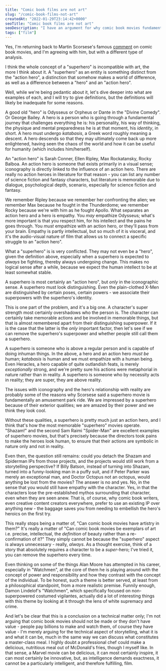 ```yaml
---
title: "Comic book films are not art"
slug: "/comic-book-films-not-art"
createdAt: "2022-01-29T23:14:42+0000"
seoTitle: "Comic book films are not art"
seoDescription: "I have an argument for why comic book movies fundamentally cannot be art."
tags: ["film"]
---
```



Yes, I'm returning back to Martin Scorsese's famous <a href="https://www.empireonline.com/movies/features/irishman-week-martin-scorsese-interview/" target="_blank" rel="noopener noreferrer">comment</a> on comic book movies, and I'm agreeing with him, but with a different type of analysis.

I think the whole concept of a "superhero" is incompatible with art, the more I think about it. A "superhero" as an entity is something distinct from the "action hero", a distinction that somehow makes a world of difference, as well as a difference between a "hero" and an "action hero".

Well, while we're being pedantic about it, let's dive deeper into what are examples of each, and I will try to give definitions, but the definitions will likely be inadequate for some reasons.

A good old "hero" is Odysseus or Orpheus or Dante in the "Divine Comedy". Or George Bailey. A hero is a person who is going through a fundamental journey that challenges everything he is: his personality, his way of thinking, the physique and mental preparedness he is at that moment, his _identity_, in short. A hero must undergo _katabasis_, a Greek word roughly meaning a descent. A hero descends so that they may ultimately come back up more enlightened, having seen the chaos of the world and how it can be useful for humanity (which includes him/herself).

An "action hero" is Sarah Conner, Ellen Ripley, Max Rockatansky, Rocky Balboa. An action hero is someone that exists primarily in a visual sense; iconography is directly linked to the influence of an action hero. There are really no action heroes in literature for that reason - you can list any number of science fiction and fantasy characters, but literature is memorable due to dialogue, psychological depth, scenario, especially for science fiction and fantasy.

We remember Ripley because we remember her confronting the alien; we remember Max because he fought in the Thunderdome; we remember Rocky because we're with him as he fought Apollo. What separates an action hero and a hero is empathy. You _may_ empathize Odysseus; what's more important is that you respect him, for his intellect and the pains he goes through. You _must_ empathize with an action hero, or they'll pass from your brain. Empathy is partly intellectual, but so much of it is visceral, and it's the audio-visual nature of film that allows us to connect a specific struggle to an "action hero".

What a "superhero" is is very conflicted. They may not even be a "hero", given the definition above, especially when a superhero is expected to _always_ be fighting, thereby always undergoing change. This makes no logical sense after a while, because we expect the human intellect to be at least somewhat stable.

A superhero is most certainly an "action hero", but _only_ in the iconographic sense. A superhero must look distinguishing. Even the plain-clothed X-Men are distinguished by certain poses, certain powers - we associate their superpowers with the superhero's identity.

This is one part of the problem, and it's a big one. A character's super strength most certainly overshadows who the person is. The character can certainly take memorable actions and be involved in memorable things, but that is almost remembered apart from their distinguishing superpower. If it is the case that the latter is the _only_ important factor, then let's see if we can remove the superhero's superpower and whether people still call them a superhero.

A superhero is someone who is above a regular person and is capable of doing inhuman things. In the above, a hero and an action hero _must be_ human; _katabasis_ is human and we must empathize with a human being. Even Heracles, a hero capable of quite outlandish feats, is merely _exceptionally_ strong, and we're pretty sure his actions were metaphorial in nature rather than in reality. A superhero is someone who by necessity acts in reality; they are super, they are above reality.

The issues with iconography and the hero's relationship with reality are probably some of the reasons why Scorsese said a superhero movie is fundamentally an amusement park ride. We are impressed by a superhero because of their exterior qualities; we are amazed by their power and we think they look cool.

Without these qualities, a superhero is pretty much just an action hero, and I think that's how the most memorable "superhero" movies operate. "Shazam!" and the second Sam Raimi "Spider-Man" are excellent examples of superhero movies, but that's precisely because the directors took pains to make the heroes look human, to ensure that their actions are symbolic in nature only and not in reality.

Even then, the question still remains: could you detach the Shazam and Spiderman IPs from those projects, and the projects would still work from a storytelling perspective? If Billy Batson, instead of turning into Shazam, turned into a funny-looking man in a puffy suit, and if Peter Parker was merely an exceptional man, and Doctor Octopus not an octopus, would anything be lost from the movies? The answer is no and yes. No, in the sense that you would still have empathy with the character. Yes, in that the characters lose the pre-established mythos surrounding that character, even when they are seen anew. That is, of course, why comic book writers, even creative content creators everywhere, prefer to use an existing IP over anything new - the baggage saves you from needing to embellish the hero's heroics on the first try.

This really stops being a matter of, "Can comic book movies have artistry in them?" It's really a matter of "Can comic book movies be exemplars of art i.e. precise, intellectual, the _definition_ of beauty rather than a re-confirmation of it?" They simply cannot be because the "superhero" aspect is always unnecessary - really, _always_. As a thought exercise, think of a story that absolutely requires a character to be a _super_-hero; I've tried it, you can remove the superhero every time.

Even thinking on some of the things Alan Moore has attempted in his career, especially in "Watchmen", at the core of them he is playing around with the concept of power and responsibility and how they contrast with the concept of the individual. To be honest, such a theme is better served, at least from a philosophical standpoint, from a more realistic premise. Funnily enough, Damon Lindelof's "Watchmen", which specifically focused on non-superpowered costumed vigilantes, actually did a lot of interesting things with this theme by looking at it through the lens of white supremacy and crime.

And let's be clear that this is a conclusion on a technical matter only; I'm not arguing that comic book movies should not be made or they don't have value - people pay billions to make and watch them, of course they have value - I'm merely arguing for the technical aspect of storytelling, what it is and what it can be, much in the same way we can discuss what constitutes a master-class meal. I highly doubt a professional chef could make a delicious, nutritious meal out of McDonald's fries, though I myself like. In that sense, a Marvel movie can be delicious, it can most certainly inspire, it can most certainly be innovative, but, as intelligence demands exactness, it cannot be a particularly intelligent, and therefore fulfilling, film.
